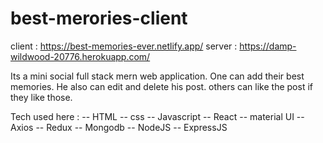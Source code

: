 # best-merories-client

client : https://best-memories-ever.netlify.app/
server : https://damp-wildwood-20776.herokuapp.com/

Its a mini social full stack mern web application. One can add their best memories. He also can edit and delete his post. others can like the post if they like those.

Tech used here :
-- HTML
-- css
-- Javascript
-- React
-- material UI
-- Axios
-- Redux
-- Mongodb
-- NodeJS
-- ExpressJS
